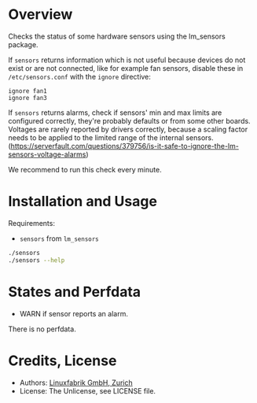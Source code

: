 # Overview

Checks the status of some hardware sensors using the lm_sensors package.

If `sensors` returns information which is not useful because devices do not exist or are not connected, like for example fan sensors, disable these in `/etc/sensors.conf` with the `ignore` directive:

```
ignore fan1
ignore fan3
```

If `sensors` returns alarms, check if sensors' min and max limits are configured correctly, they're probably defaults or from some other boards. Voltages are rarely reported by drivers correctly, because a scaling factor needs to be applied to the limited range of the internal sensors. (https://serverfault.com/questions/379756/is-it-safe-to-ignore-the-lm-sensors-voltage-alarms)

We recommend to run this check every minute.


# Installation and Usage

Requirements:
* `sensors` from `lm_sensors`

```bash
./sensors
./sensors --help
```


# States and Perfdata

* WARN if sensor reports an alarm.

There is no perfdata.


# Credits, License

* Authors: [Linuxfabrik GmbH, Zurich](https://www.linuxfabrik.ch)
* License: The Unlicense, see LICENSE file.